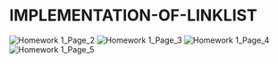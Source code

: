# IMPLEMENTATION-OF-LINKLIST
![Homework 1_Page_2](https://user-images.githubusercontent.com/96598884/210267579-06a87c26-69e9-4d2f-8f0f-103e0d1a2571.jpg)
![Homework 1_Page_3](https://user-images.githubusercontent.com/96598884/210267584-2cc1670d-1a6d-42f8-8322-6244185516b4.jpg)
![Homework 1_Page_4](https://user-images.githubusercontent.com/96598884/210267585-61fb4b6e-e3ac-4d8b-bb69-76b8cd520539.jpg)
![Homework 1_Page_5](https://user-images.githubusercontent.com/96598884/210267588-982c89a2-4a57-4267-acfe-4dbb8005d687.jpg)

